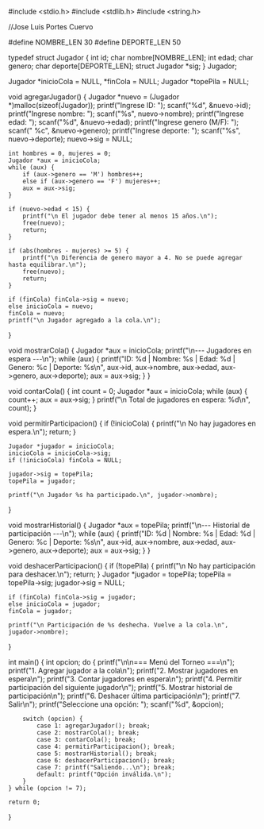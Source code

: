 #include <stdio.h>
#include <stdlib.h>
#include <string.h>

//Jose Luis Portes Cuervo

#define NOMBRE_LEN 30
#define DEPORTE_LEN 50

typedef struct Jugador {
    int id;
    char nombre[NOMBRE_LEN];
    int edad;
    char genero;
    char deporte[DEPORTE_LEN];
    struct Jugador *sig;
} Jugador;

Jugador *inicioCola = NULL, *finCola = NULL;
Jugador *topePila = NULL;

void agregarJugador() {
    Jugador *nuevo = (Jugador *)malloc(sizeof(Jugador));
    printf("Ingrese ID: "); scanf("%d", &nuevo->id);
    printf("Ingrese nombre: "); scanf("%s", nuevo->nombre);
    printf("Ingrese edad: "); scanf("%d", &nuevo->edad);
    printf("Ingrese genero (M/F): "); scanf(" %c", &nuevo->genero);
    printf("Ingrese deporte: "); scanf("%s", nuevo->deporte);
    nuevo->sig = NULL;

    int hombres = 0, mujeres = 0;
    Jugador *aux = inicioCola;
    while (aux) {
        if (aux->genero == 'M') hombres++;
        else if (aux->genero == 'F') mujeres++;
        aux = aux->sig;
    }

    if (nuevo->edad < 15) {
        printf("\n El jugador debe tener al menos 15 años.\n");
        free(nuevo);
        return;
    }

    if (abs(hombres - mujeres) >= 5) {
        printf("\n Diferencia de genero mayor a 4. No se puede agregar hasta equilibrar.\n");
        free(nuevo);
        return;
    }

    if (finCola) finCola->sig = nuevo;
    else inicioCola = nuevo;
    finCola = nuevo;
    printf("\n Jugador agregado a la cola.\n");
}

void mostrarCola() {
    Jugador *aux = inicioCola;
    printf("\n--- Jugadores en espera ---\n");
    while (aux) {
        printf("ID: %d | Nombre: %s | Edad: %d | Genero: %c | Deporte: %s\n",
               aux->id, aux->nombre, aux->edad, aux->genero, aux->deporte);
        aux = aux->sig;
    }
}

void contarCola() {
    int count = 0;
    Jugador *aux = inicioCola;
    while (aux) {
        count++;
        aux = aux->sig;
    }
    printf("\n Total de jugadores en espera: %d\n", count);
}

void permitirParticipacion() {
    if (!inicioCola) {
        printf("\n No hay jugadores en espera.\n");
        return;
    }

    Jugador *jugador = inicioCola;
    inicioCola = inicioCola->sig;
    if (!inicioCola) finCola = NULL;

    jugador->sig = topePila;
    topePila = jugador;

    printf("\n Jugador %s ha participado.\n", jugador->nombre);
}

void mostrarHistorial() {
    Jugador *aux = topePila;
    printf("\n--- Historial de participación ---\n");
    while (aux) {
        printf("ID: %d | Nombre: %s | Edad: %d | Genero: %c | Deporte: %s\n",
               aux->id, aux->nombre, aux->edad, aux->genero, aux->deporte);
        aux = aux->sig;
    }
}

void deshacerParticipacion() {
    if (!topePila) {
        printf("\n No hay participación para deshacer.\n");
        return;
    }
    Jugador *jugador = topePila;
    topePila = topePila->sig;
    jugador->sig = NULL;

    if (finCola) finCola->sig = jugador;
    else inicioCola = jugador;
    finCola = jugador;

    printf("\n Participación de %s deshecha. Vuelve a la cola.\n", jugador->nombre);
}

int main() {
    int opcion;
    do {
        printf("\n\n=== Menú del Torneo ===\n");
        printf("1. Agregar jugador a la cola\n");
        printf("2. Mostrar jugadores en espera\n");
        printf("3. Contar jugadores en espera\n");
        printf("4. Permitir participación del siguiente jugador\n");
        printf("5. Mostrar historial de participación\n");
        printf("6. Deshacer última participación\n");
        printf("7. Salir\n");
        printf("Seleccione una opción: ");
        scanf("%d", &opcion);

        switch (opcion) {
            case 1: agregarJugador(); break;
            case 2: mostrarCola(); break;
            case 3: contarCola(); break;
            case 4: permitirParticipacion(); break;
            case 5: mostrarHistorial(); break;
            case 6: deshacerParticipacion(); break;
            case 7: printf("Saliendo...\n"); break;
            default: printf("Opción inválida.\n");
        }
    } while (opcion != 7);

    return 0;
}
